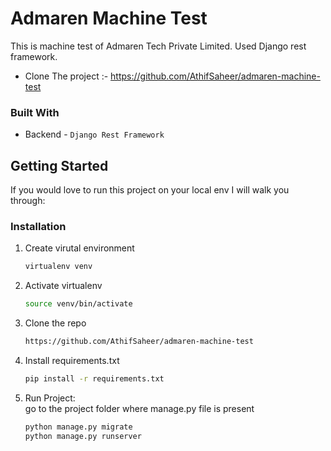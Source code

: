 # Admaren Machine Test
This is machine test of Admaren Tech Private Limited. Used Django rest framework.

- Clone The project :- https://github.com/AthifSaheer/admaren-machine-test

### Built With

* Backend - `Django Rest Framework`

<!-- GETTING STARTED -->
## Getting Started

If you would love to run this project on your local env I will walk you through:

### Installation

1. Create virutal environment
   ```sh
   virtualenv venv
   ```
   
2. Activate virtualenv
   ```sh
   source venv/bin/activate
   ```
   
3. Clone the repo
   ```sh
   https://github.com/AthifSaheer/admaren-machine-test
   ```
   
4. Install requirements.txt
   ```sh
   pip install -r requirements.txt
   ```
   
5. Run Project: <br>
   go to the project folder where manage.py file is present
   ```sh
   python manage.py migrate
   python manage.py runserver
   ```
   
